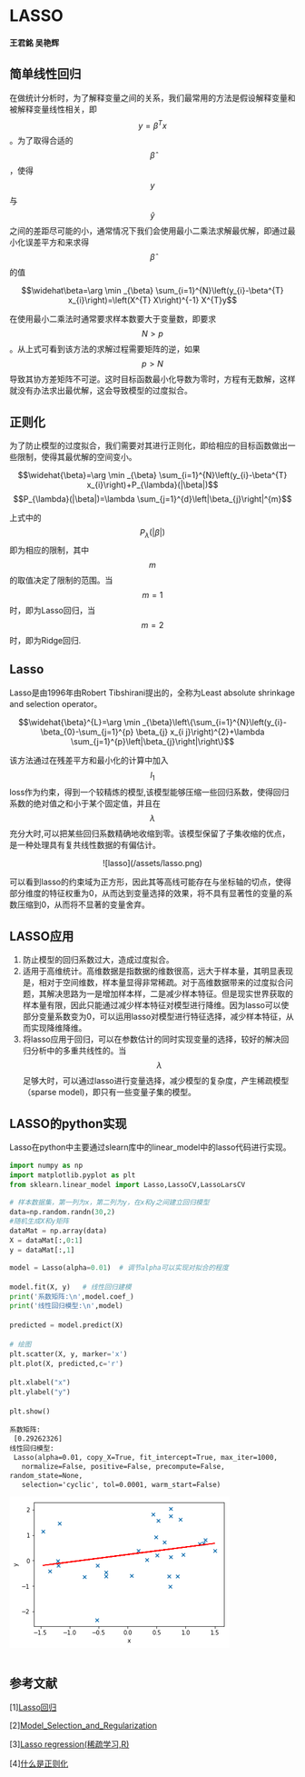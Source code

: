 <script type="text/javascript" async src="https://cdn.mathjax.org/mathjax/latest/MathJax.js?config=TeX-MML-AM_CHTML"> </script>

# LASSO
#### 王君銘 吴艳辉

## 简单线性回归
在做统计分析时，为了解释变量之间的关系，我们最常用的方法是假设解释变量和被解释变量线性相关，即$$y=\beta^Tx$$。为了取得合适的$$\widehat\beta$$，使得$$y$$与$$\widehat y$$之间的差距尽可能的小，通常情况下我们会使用最小二乘法求解最优解，即通过最小化误差平方和来求得$$\widehat\beta$$的值

$$\widehat\beta=\arg \min _{\beta} \sum_{i=1}^{N}\left(y_{i}-\beta^{T} x_{i}\right)=\left(X^{T} X\right)^{-1} X^{T}y$$

在使用最小二乘法时通常要求样本数要大于变量数，即要求$$N>p$$。从上式可看到该方法的求解过程需要矩阵的逆，如果$$p>N$$导致其协方差矩阵不可逆。这时目标函数最小化导数为零时，方程有无数解，这样就没有办法求出最优解，这会导致模型的过度拟合。

## 正则化
为了防止模型的过度拟合，我们需要对其进行正则化，即给相应的目标函数做出一些限制，使得其最优解的空间变小。

$$\widehat{\beta}=\arg \min _{\beta} \sum_{i=1}^{N}\left(y_{i}-\beta^{T} x_{i}\right)+P_{\lambda}(|\beta|)$$$$P_{\lambda}(|\beta|)=\lambda \sum_{j=1}^{d}\left|\beta_{j}\right|^{m}$$

上式中的$$P_{\lambda}(|\beta|)$$即为相应的限制，其中$$m$$的取值决定了限制的范围。当$$m=1$$时，即为Lasso回归，当$$m=2$$时，即为Ridge回归.


## Lasso
Lasso是由1996年由Robert Tibshirani提出的，全称为Least absolute shrinkage and selection operator。

$$\widehat{\beta}^{L}=\arg \min _{\beta}\left\{\sum_{i=1}^{N}\left(y_{i}-\beta_{0}-\sum_{j=1}^{p} \beta_{j} x_{i j}\right)^{2}+\lambda \sum_{j=1}^{p}\left|\beta_{j}\right|\right\}$$

该方法通过在残差平方和最小化的计算中加入$$l_1$$ loss作为约束，得到一个较精炼的模型,该模型能够压缩一些回归系数，使得回归系数的绝对值之和小于某个固定值，并且在$$\lambda$$充分大时,可以把某些回归系数精确地收缩到零。该模型保留了子集收缩的优点，是一种处理具有复共线性数据的有偏估计。

<center>
![lasso](/assets/lasso.png)
</center>

可以看到lasso的约束域为正方形，因此其等高线可能存在与坐标轴的切点，使得部分维度的特征权重为0，从而达到变量选择的效果，将不具有显著性的变量的系数压缩到0，从而将不显著的变量舍弃。


## LASSO应用

1. 防止模型的回归系数过大，造成过度拟合。
2. 适用于高维统计。高维数据是指数据的维数很高，远大于样本量，其明显表现是，相对于空间维数，样本量显得非常稀疏。对于高维数据带来的过度拟合问题，其解决思路为一是增加样本样，二是减少样本特征。但是现实世界获取的样本量有限，因此只能通过减少样本特征对模型进行降维。因为lasso可以使部分变量系数变为0，可以运用lasso对模型进行特征选择，减少样本特征，从而实现降维降维。
3. 将lasso应用于回归，可以在参数估计的同时实现变量的选择，较好的解决回归分析中的多重共线性的。当$$\lambda$$足够大时，可以通过lasso进行变量选择，减少模型的复杂度，产生稀疏模型（sparse model)，即只有一些变量子集的模型。

## LASSO的python实现
Lasso在python中主要通过slearn库中的linear_model中的lasso代码进行实现。
```python
import numpy as np 
import matplotlib.pyplot as plt
from sklearn.linear_model import Lasso,LassoCV,LassoLarsCV  

```


```python
# 样本数据集，第一列为x，第二列为y，在x和y之间建立回归模型
data=np.random.randn(30,2)
#随机生成X和y矩阵
dataMat = np.array(data)
X = dataMat[:,0:1]   
y = dataMat[:,1]   
```


```python
model = Lasso(alpha=0.01)  # 调节alpha可以实现对拟合的程度

model.fit(X, y)   # 线性回归建模
print('系数矩阵:\n',model.coef_)
print('线性回归模型:\n',model)

predicted = model.predict(X)

# 绘图
plt.scatter(X, y, marker='x')
plt.plot(X, predicted,c='r')

plt.xlabel("x")
plt.ylabel("y")

plt.show()

```

    系数矩阵:
     [0.29262326]
    线性回归模型:
     Lasso(alpha=0.01, copy_X=True, fit_intercept=True, max_iter=1000,
       normalize=False, positive=False, precompute=False, random_state=None,
       selection='cyclic', tol=0.0001, warm_start=False)


![png](/assets/output_2_1.png)


```python

```

## 参考文献

[1][Lasso回归](https://blog.csdn.net/xiaozhu_1024/article/details/80585151)

[2][Model_Selection_and_Regularization](https://jiamingmao.github.io/data-analysis/assets/Lectures/Model_Selection_and_Regularization.pdf)

[3][Lasso regression(稀疏学习,R)](https://blog.csdn.net/hfutxiaoguozhi/article/details/78847040)

[4][什么是正则化](https://blog.csdn.net/haima1998/article/details/79425831)
